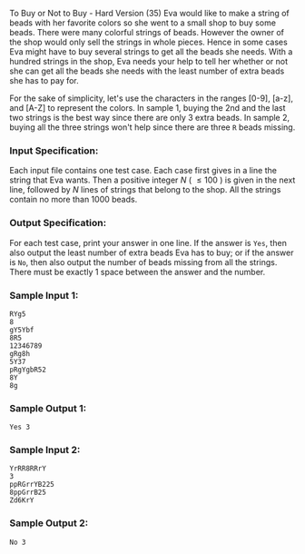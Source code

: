 To Buy or Not to Buy - Hard Version (35)
Eva would like to make a string of beads with her favorite colors so she went
to a small shop to buy some beads. There were many colorful strings of beads.
However the owner of the shop would only sell the strings in whole pieces.
Hence in some cases Eva might have to buy several strings to get all the beads
she needs. With a hundred strings in the shop, Eva needs your help to tell her
whether or not she can get all the beads she needs with the least number of
extra beads she has to pay for.

For the sake of simplicity, let's use the characters in the ranges [0-9],
[a-z], and [A-Z] to represent the colors. In sample 1, buying the 2nd and the
last two strings is the best way since there are only 3 extra beads. In sample
2, buying all the three strings won't help since there are three `R` beads
missing.

### Input Specification:

Each input file contains one test case. Each case first gives in a line the
string that Eva wants. Then a positive integer $N$ ( $\le 100$ ) is given in
the next line, followed by $N$ lines of strings that belong to the shop. All
the strings contain no more than 1000 beads.

### Output Specification:

For each test case, print your answer in one line. If the answer is `Yes`,
then also output the least number of extra beads Eva has to buy; or if the
answer is `No`, then also output the number of beads missing from all the
strings. There must be exactly 1 space between the answer and the number.

### Sample Input 1:

    
    
    RYg5
    8
    gY5Ybf
    8R5
    12346789
    gRg8h
    5Y37
    pRgYgbR52
    8Y
    8g
    

### Sample Output 1:

    
    
    Yes 3
    

### Sample Input 2:

    
    
    YrRR8RRrY
    3
    ppRGrrYB225
    8ppGrrB25
    Zd6KrY
    

### Sample Output 2:

    
    
    No 3
    


